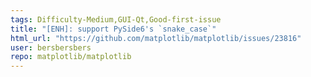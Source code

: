 ```yaml
---
tags: Difficulty-Medium,GUI-Qt,Good-first-issue
title: "[ENH]: support PySide6's `snake_case`"
html_url: "https://github.com/matplotlib/matplotlib/issues/23816"
user: bersbersbers
repo: matplotlib/matplotlib
---
```


